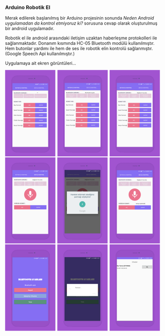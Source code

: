 ### Arduino Robotik El

Merak edilerek başlanılmış bir Arduino projesinin sonunda _Neden Android uygulamadan da kontrol etmiyoruz ki?_ sorusuna cevap olarak oluşturulmuş bir android uygulamadır. 

Robotik el ile android arasındaki iletişim uzaktan haberleşme protokolleri ile sağlanmaktadır. Donanım kısmında HC-05 Bluetooth modülü kullanılmıştır. Hem butonlar yardımı ile hem de ses ile robotik elin kontrolü sağlanmıştır. (Google Speech Api kullanılmıştır.)

Uygulamaya ait ekren görüntüleri...

![image1](/screenshots/button-control.png)
![image2](/screenshots/sound-control.png)
![image3](/screenshots/bluetooth-settings.png)